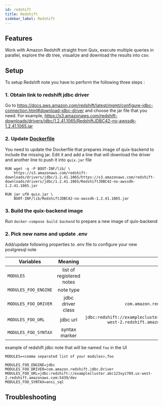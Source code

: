 ```yaml
---
id: redshift
title: Redshift
sidebar_label: Redshift
---
```


## Features
Work with Amazon Redshift straight from Quix, execute multiple queries in parallel, explore the db tree, visualize and download the results into csv.


## Setup
To setup Redshift note you have to perform the following three steps :

### 1. Obtain link to redshift jdbc driver 
Go to https://docs.aws.amazon.com/redshift/latest/mgmt/configure-jdbc-connection.html#download-jdbc-driver and choose the jar file that you need.
For example, https://s3.amazonaws.com/redshift-downloads/drivers/jdbc/1.2.41.1065/RedshiftJDBC42-no-awssdk-1.2.41.1065.jar 

### 2. Update [Dockerfile](https://github.com/wix/quix/blob/master/quix-backend/Dockerfile) 
You need to update the Dockerfile that prepares image of quix-backend to include the missing jar. 
Edit it and add a line that will download the driver and another line to push it into `quix.jar` file 

```
RUN wget -q -P BOOT-INF/lib/ \
    https://s3.amazonaws.com/redshift-downloads/drivers/jdbc/1.2.41.1065/https://s3.amazonaws.com/redshift-downloads/drivers/jdbc/1.2.41.1065/RedshiftJDBC42-no-awssdk-1.2.41.1065.jar

RUN jar uf0 quix.jar \
    BOOT-INF/lib/RedshiftJDBC42-no-awssdk-1.2.41.1065.jar
```
### 3. Build the quix-backend image

Run `docker-compose build backend` to prepare a new image of quix-backend


### 2. Pick new name and update .env

Add/update following properties to .env file to configure your new postgresql note    

| Variables        | Meaning           | Example  |
| ------------- |:-------------:| -----:|
| `MODULES`      | list of registered notes | `foo,boo,prod,qa` |
| `MODULES_FOO_ENGINE`      | note type | `jdbc` |
| `MODULES_FOO_DRIVER` | jdbc driver class      |   `com.amazon.redshift.jdbc.Driver` |
| `MODULES_FOO_URL` | jdbc url      |   `jdbc:redshift://examplecluster.abc123xyz789.us-west-2.redshift.amazonaws.com:5439/dev` |
| `MODULES_FOO_SYNTAX` | syntax marker      |   `ansi_sql` |


example of redshift jdbc note that will be named `foo` in the UI

```properties
MODULES=<comma separated list of your modules>,foo

MODULES_FOO_ENGINE=jdbc
MODULES_FOO_DRIVER=com.amazon.redshift.jdbc.Driver
MODULES_FOO_URL=jdbc:redshift://examplecluster.abc123xyz789.us-west-2.redshift.amazonaws.com:5439/dev
MODULES_FOO_SYNTAX=ansi_sql
```

## Troubleshooting